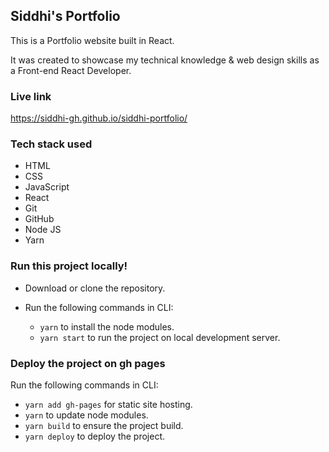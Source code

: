 ## Siddhi's Portfolio
This is a Portfolio website built in React.

It was created to showcase my technical knowledge & web design skills as a Front-end React Developer.

### Live link
https://siddhi-gh.github.io/siddhi-portfolio/

### Tech stack used
- HTML
- CSS
- JavaScript
- React
- Git
- GitHub
- Node JS
- Yarn

### Run this project locally!
- Download or clone the repository.
- Run the following commands in CLI:

  - `yarn` to install the node modules.
  - `yarn start` to run the project on local development server.

### Deploy the project on gh pages
 Run the following commands in CLI:
- `yarn add gh-pages` for static site hosting.
- `yarn` to update node modules.
- `yarn build` to ensure the project build.
- `yarn deploy` to deploy the project.
